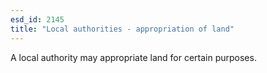 ```yaml
---
esd_id: 2145
title: "Local authorities - appropriation of land"
---
```


A local authority may appropriate land for certain purposes.

